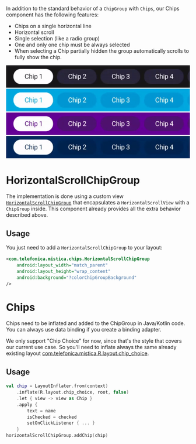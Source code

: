 In addition to the standard behavior of a `ChipGroup` with `Chips`, our Chips component has the following features:
* Chips on a single horizontal line
* Horizontal scroll
* Single selection (like a radio group)
* One and only one chip must be always selected
* When selecting a Chip partially hidden the group automatically scrolls to fully show the chip.

<p align="center">
    <img src="../../../../../../../../doc/images/chips/chips_tuenti.gif">
    <img src="../../../../../../../../doc/images/chips/chips_movistar.gif">
    <img src="../../../../../../../../doc/images/chips/chips_vivo.gif">
    <img src="../../../../../../../../doc/images/chips/chips_o2.gif">
</p>

# HorizontalScrollChipGroup
The implementation is done using a custom view [`HorizontalScrollChipGroup`](./HorizontalScrollChipGroup.kt) that encapsulates a `HorizontalScrollView` with a `ChipGroup` inside. This component already provides all the extra behavior described above.

## Usage
You just need to add a `HorizontalScrollChipGroup` to your layout:
```xml
<com.telefonica.mistica.chips.HorizontalScrollChipGroup
    android:layout_width="match_parent"
    android:layout_height="wrap_content"
    android:background="?colorChipGroupBackground"
/>
```

# Chips
Chips need to be inflated and added to the ChipGroup in Java/Kotlin code. You can always use data binding if you create a binding adapter.

We only support "Chip Choice" for now, since that's the style that covers our current use case. So you'll need to inflate always the same already existing layout [com.telefonica.mistica.R.layout.chip_choice](../../../../../res/layout/chip_choice.xml).

## Usage
```kotlin
val chip = LayoutInflater.from(context)
    .inflate(R.layout.chip_choice, root, false)
    .let { view -> view as Chip }
    .apply {
        text = name
        isChecked = checked
        setOnClickListener { ... }
    }
horizontalScrollChipGroup.addChip(chip)
```
